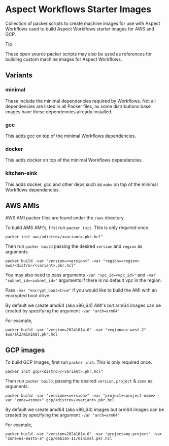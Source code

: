 # Aspect Workflows Starter Images

Collection of packer scripts to create machine images for use with Aspect Workflows used to build Aspect Workflows starter images for AWS and GCP.

> [!TIP]
> These open source packer scripts may also be used as references for building custom machine images for Aspect Workflows.

## Variants

### minimal

These include the minimal dependencies required by Workflows. Not all dependencies are listed in all Packer files, as some distributions base images have these dependencies already installed.

### gcc

This adds gcc on top of the minimal Workflows dependencies.

### docker

This adds docker on top of the minimal Workflows dependencies.

### kitchen-sink

This adds docker, gcc and other deps such as `make` on top of the minimal Workflows dependencies.

## AWS AMIs

AWS AMI packer files are found under the `/aws` directory.

To build AMS AMI's, first run `packer init`. This is only required once.

```
packer init aws/<distro>/<variant>.pkr.hcl"
```

Then run `packer build` passing the desired `version` and `region` as arguments.

```
packer build -var "version=<version>" -var "region=<region> aws/<distro>/<variant>.pkr.hcl"
```

You may also need to pass arguments `-var "vpc_id=<vpc_id>"` and `-var "subnet_id=<subnet_id>"` arguments if there is no default vpc in the region.

Pass `-var "encrypt_boot=true"` if you would like to build the AMI with an encrypted boot drive.

By default we create amd64 (aka x86_64) AMI's but arm64 images can be created by specifying the argument `-var "arch=arm64"`

For example,

```
packer build -var "version=20241014-0" -var "region=us-west-2" aws/al2/minimal.pkr.hcl
```

## GCP images

To build GCP images, first run `packer init`. This is only required once.

```
packer init gcp/<distro>/<variant>.pkr.hcl"
```

Then run `packer build`, passing the desired `version`, `project` & `zone` as arguments:

```
packer build -var "version=<version>" -var "project=<project-name> -var "zone=<zone>" gcp/<distro>/<variant>.pkr.hcl
```

By default we create amd64 (aka x86_64) images but arm64 images can be created by specifying the argument `-var "arch=arm64"`

For example,

```
packer build -var "version=20241014-0" -var "project=my-project" -var "zone=us-east5-a" gcp/debian-11/minimal.pkr.hcl`
```
